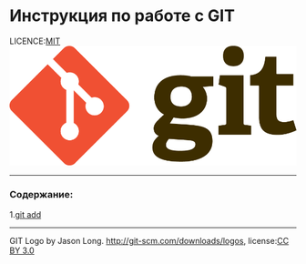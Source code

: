 # Инструкция по работе с GIT



LICENCE:[MIT](licence.md)
![Git-logo](./assets/Git-Logo-2Color.png)

---
### Содержание:
1.[git add](./add.md) 

---

GIT Logo by Jason Long. http://git-scm.com/downloads/logos,
license:[CC BY 3.0](https://creativecommons.org/licenses/by/3.0/)
